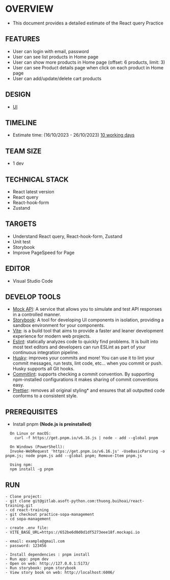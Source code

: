 # OVERVIEW
- This document provides a detailed estimate of the React query Practice

## FEATURES
- User can login with email, password
- User can see list products in Home page
- User can show more products in Home page (offset: 6 products, limit: 3)
- User can see Product details page when click on each product in Home page
- User can add/update/delete cart products

## DESIGN
- [UI](https://www.figma.com/file/szgvNWlyqFUqgDTDTeLl9p/SOPA-E-Commerce-Website-UI-KIT-(Community)?type=design&node-id=10-2&mode=design&t=hPieyB5mLcmMJZQk-0)

## TIMELINE
- Estimate time: (16/10/2023 - 26/10/2023) [10 working days](https://docs.google.com/document/d/1XpJJAkSAbfo5S5jrJW0uuXG6SwhtP1zD/edit)

## TEAM SIZE
- 1 dev

## TECHNICAL STACK
- React latest version
- React query
- React-hook-form
- Zustand

## TARGETS
- Understand  React query, React-hook-form, Zustand
- Unit test
- Storybook
- Improve PageSpeed for Page

## EDITOR
- Visual Studio Code

## DEVELOP TOOLS
- [Mock API](https://mockapi.io/): A service that allows you to simulate and test API responses in a controlled manner.
- [Storybook](https://storybook.js.org/): A tool for developing UI components in isolation, providing a sandbox environment for your components.
- [Vite](https://vitejs.dev/): is a build tool that aims to provide a faster and leaner development experience for modern web projects.
- [Eslint](https://eslint.org/): statically analyzes code to quickly find problems. It is built into most text editors and developers can run ESLint as part of your continuous integration pipeline.
- [Husky](https://typicode.github.io): improves your commits and more! You can use it to lint your commit messages, run tests, lint code, etc... when you commit or push. Husky supports all Git hooks.
- [Commitlint](https://commitlint.js.org/): supports checking a commit convention. By supporting npm-installed configurations it makes sharing of commit conventions easy.
- [Prettier](https://prettier.io/): removes all original styling\* and ensures that all outputted code conforms to a consistent style.

## PREREQUISITES
- Install pnpm **(Node.js is preinstalled)**
```
  On Linux or macOS:
    curl -f https://get.pnpm.io/v6.16.js | node - add --global pnpm
```
```
  On Windows (PowerShell):
  Invoke-WebRequest 'https://get.pnpm.io/v6.16.js' -UseBasicParsing -o pnpm.js; node pnpm.js add --global pnpm; Remove-Item pnpm.js
```
```
  Using npm:
  npm install -g pnpm
```

## RUN
```
- Clone project:
- git clone git@gitlab.asoft-python.com:thuong.buihoai/react-training.git
- cd react-training
- git checkout practice-sopa-management
- cd sopa-management
```

```
- create .env file:
- VITE_BASE_URL=https://652be6d0d0d1df5273eee18f.mockapi.io
```

```
- email: example@gmail.com
- password: 123456
```

```
- Install dependencies : pnpm install
- Run app: pnpm dev
- Open on web: http://127.0.0.1:5173/
- Run storybook: pnpm storybook
- View story book on web: http://localhost:6006/
```
